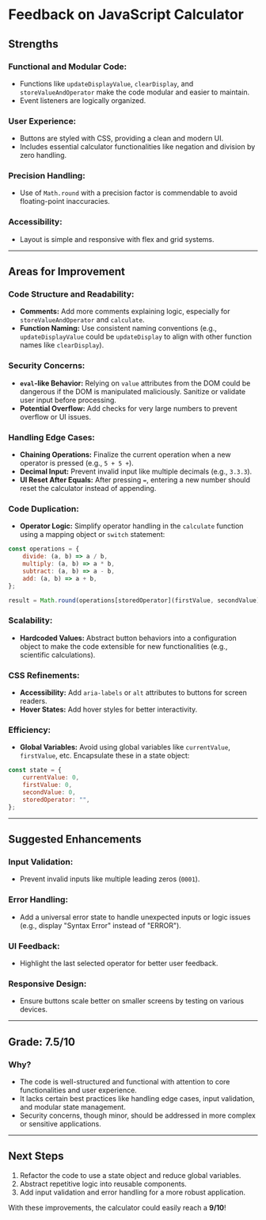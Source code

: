 # Feedback on JavaScript Calculator

## **Strengths**

### Functional and Modular Code:
- Functions like `updateDisplayValue`, `clearDisplay`, and `storeValueAndOperator` make the code modular and easier to maintain.
- Event listeners are logically organized.

### User Experience:
- Buttons are styled with CSS, providing a clean and modern UI.
- Includes essential calculator functionalities like negation and division by zero handling.

### Precision Handling:
- Use of `Math.round` with a precision factor is commendable to avoid floating-point inaccuracies.

### Accessibility:
- Layout is simple and responsive with flex and grid systems.

---

## **Areas for Improvement**

### Code Structure and Readability:
- **Comments:** Add more comments explaining logic, especially for `storeValueAndOperator` and `calculate`.
- **Function Naming:** Use consistent naming conventions (e.g., `updateDisplayValue` could be `updateDisplay` to align with other function names like `clearDisplay`).

### Security Concerns:
- **`eval`-like Behavior:** Relying on `value` attributes from the DOM could be dangerous if the DOM is manipulated maliciously. Sanitize or validate user input before processing.
- **Potential Overflow:** Add checks for very large numbers to prevent overflow or UI issues.

### Handling Edge Cases:
- **Chaining Operations:** Finalize the current operation when a new operator is pressed (e.g., `5 + 5 +`).
- **Decimal Input:** Prevent invalid input like multiple decimals (e.g., `3.3.3`).
- **UI Reset After Equals:** After pressing `=`, entering a new number should reset the calculator instead of appending.

### Code Duplication:
- **Operator Logic:** Simplify operator handling in the `calculate` function using a mapping object or `switch` statement:

```javascript
const operations = {
    divide: (a, b) => a / b,
    multiply: (a, b) => a * b,
    subtract: (a, b) => a - b,
    add: (a, b) => a + b,
};

result = Math.round(operations[storedOperator](firstValue, secondValue) * 10000) / 10000;
```

### Scalability:
- **Hardcoded Values:** Abstract button behaviors into a configuration object to make the code extensible for new functionalities (e.g., scientific calculations).

### CSS Refinements:
- **Accessibility:** Add `aria-labels` or `alt` attributes to buttons for screen readers.
- **Hover States:** Add hover styles for better interactivity.

### Efficiency:
- **Global Variables:** Avoid using global variables like `currentValue`, `firstValue`, etc. Encapsulate these in a state object:

```javascript
const state = {
    currentValue: 0,
    firstValue: 0,
    secondValue: 0,
    storedOperator: "",
};
```

---

## **Suggested Enhancements**

### Input Validation:
- Prevent invalid inputs like multiple leading zeros (`0001`).

### Error Handling:
- Add a universal error state to handle unexpected inputs or logic issues (e.g., display "Syntax Error" instead of "ERROR").

### UI Feedback:
- Highlight the last selected operator for better user feedback.

### Responsive Design:
- Ensure buttons scale better on smaller screens by testing on various devices.

---

## **Grade: 7.5/10**

### **Why?**
- The code is well-structured and functional with attention to core functionalities and user experience.
- It lacks certain best practices like handling edge cases, input validation, and modular state management.
- Security concerns, though minor, should be addressed in more complex or sensitive applications.

---

## **Next Steps**
1. Refactor the code to use a state object and reduce global variables.
2. Abstract repetitive logic into reusable components.
3. Add input validation and error handling for a more robust application.

With these improvements, the calculator could easily reach a **9/10**!
